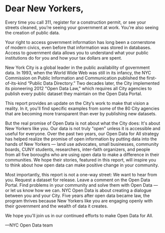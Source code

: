 # Dear New Yorkers,

Every time you call 311, register for a construction permit, or see your streets cleaned, you’re seeing your government at work. You're also seeing the creation of public data.

Your right to access government information has long been a cornerstone of modern civics, even before that information was stored in databases. Access to government data allows you to understand what your public institutions do for you and how your tax dollars are spent.

New York City is a global leader in the public availability of government data. In 1993, when the World Wide Web was still in its infancy, the NYC Commission on Public Information and Communication published the first-of-its-kind “Public Data Directory.” Two decades later, the City implemented its pioneering 2012 "Open Data Law," which requires all City agencies to publish every public dataset they maintain on the Open Data Portal.

This report provides an update on the City’s work to make that vision a reality. In it, you'll find specific examples from some of the 80 City agencies that are becoming more transparent than ever by publishing new datasets.

But the real promise of Open Data is not about what the City does: It's about New Yorkers like you. Our data is not truly "open" unless it is accessible and useful for everyone. Over the past two years, our Open Data for All strategy has helped realize the promise of open information by putting data into the hands of New Yorkers — land use advocates, small businesses, community boards, CUNY students, researchers, inter-faith organizers, and people from all five boroughs who are using open data to make a difference in their communities. We hope their stories, featured in this report, will inspire you to think about how open data can make positive change in your community.

Most importantly, this report is not a one-way street: We want to hear from you. Request a dataset for release. Leave a comment on the Open Data Portal. Find problems in your community and solve them with Open Data — or let us know how we can. NYC Open Data is about creating a dialogue between you and your City. Five years after open data became law, the program thrives because New Yorkers like you are engaging openly with their government and the wealth of data it creates.

We hope you'll join us in our continued efforts to make Open Data for All.

—NYC Open Data team
